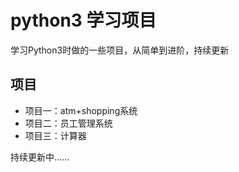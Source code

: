 # python3 学习项目
学习Python3时做的一些项目，从简单到进阶，持续更新

## 项目
* 项目一：atm+shopping系统
* 项目二：员工管理系统
* 项目三：计算器

持续更新中......

